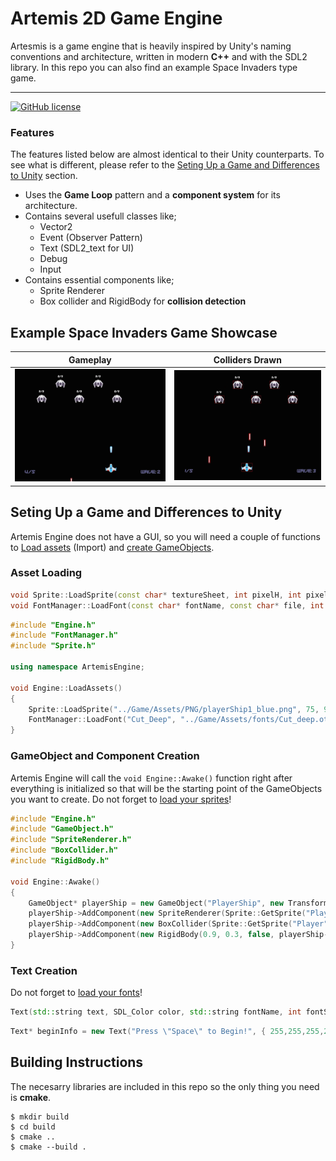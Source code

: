 # Artemis 2D Game Engine

Artesmis is a game engine that is heavily inspired by Unity's naming conventions and architecture, written in modern **C++** and with the SDL2 library.
In this repo you can also find an example Space Invaders type game.

----

[![GitHub license](https://img.shields.io/github/license/Naereen/StrapDown.js.svg)](https://github.com/BatuhanGumus/2D-Game-Engine/LICENSE)

### Features
The features listed below are almost identical to their Unity counterparts. To see what is different, please refer to the [Seting Up a Game and Differences to Unity](#seting-up-a-game-and-differences-to-unity) section.

- Uses the **Game Loop** pattern and a **component system** for its architecture.
- Contains several usefull classes like;
  - Vector2
  - Event (Observer Pattern)
  - Text (SDL2_text for UI)
  - Debug
  - Input
- Contains essential components like;
  - Sprite Renderer
  - Box collider and RigidBody for **collision detection**

## Example Space Invaders Game Showcase

| Gameplay | Colliders Drawn |
| --- | --- |
| ![normal gameplay](/docs/normalGameplay.gif) | ![debug gameplay](/docs/debugGameplay.gif) |


## Seting Up a Game and Differences to Unity
Artemis Engine does not have a GUI, so you will need a couple of functions to [Load assets](#asset-loading) (Import) and [create GameObjects](#gameobject-and-component-creation).

### Asset Loading
```cpp
void Sprite::LoadSprite(const char* textureSheet, int pixelH, int pixelW, std::string name);
void FontManager::LoadFont(const char* fontName, const char* file, int fontSize);
```
```cpp
#include "Engine.h"
#include "FontManager.h"
#include "Sprite.h"

using namespace ArtemisEngine;

void Engine::LoadAssets()
{
	Sprite::LoadSprite("../Game/Assets/PNG/playerShip1_blue.png", 75, 99, "Player");
	FontManager::LoadFont("Cut_Deep", "../Game/Assets/fonts/Cut_deep.otf", 20);
}
```

### GameObject and Component Creation
Artemis Engine will call the `void Engine::Awake()` function right after everything is initialized so that will be the starting point of the GameObjects you want to create. Do not forget to [load your sprites](#asset-loading)!

```cpp
#include "Engine.h"
#include "GameObject.h"
#include "SpriteRenderer.h"
#include "BoxCollider.h"
#include "RigidBody.h"

void Engine::Awake()
{
    GameObject* playerShip = new GameObject("PlayerShip", new Transform(new Vector2(0, -2.3), new Vector2(0.6, 0.6)));
    playerShip->AddComponent(new SpriteRenderer(Sprite::GetSprite("Player")));
    playerShip->AddComponent(new BoxCollider(Sprite::GetSprite("Player")));
    playerShip->AddComponent(new RigidBody(0.9, 0.3, false, playerShip->GetComponent<BoxCollider>()));
}
```

### Text Creation
Do not forget to [load your fonts](#asset-loading)!

```cpp
Text(std::string text, SDL_Color color, std::string fontName, int fontSize, Vector2 position);
```
```cpp
Text* beginInfo = new Text("Press \"Space\" to Begin!", { 255,255,255,255 }, "Cut_Deep", 2, Vector2(0, -0.5));
```

## Building Instructions
The necesarry libraries are included in this repo so the only thing you need is **cmake**.

```shell script
$ mkdir build
$ cd build
$ cmake ..
$ cmake --build .
```
